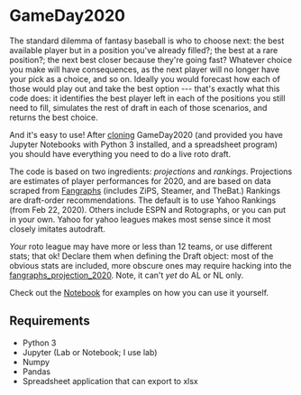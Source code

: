 # GameDay2020

The standard dilemma of fantasy baseball is who to choose next: the best available player but in a position you've already filled?; the best at a rare position?; the next best closer because they're going fast?  Whatever choice you make will have consequences, as the next player will no longer have your pick as a choice, and so on.  Ideally you would forecast how each of those would play out and take the best option --- that's exactly what this code does: it identifies the best player left in each of the positions you still need to fill, simulates the rest of draft in each of those scenarios, and returns the best choice.

And it's easy to use!  After [cloning](https://github.com/wrapgenius/GameDay2020) GameDay2020 (and provided you have Jupyter Notebooks with Python 3 installed, and a spreadsheet program) you should have everything you need to do a live roto draft.

The code is based on two ingredients: *projections* and *rankings*.  Projections are estimates of player performances for 2020, and are based on data scraped from [Fangraphs](https://www.fangraphs.com/projections.aspx?pos=all&stats=bat&type=zips) (includes ZiPS, Steamer, and TheBat.) 
Rankings are draft-order recommendations.  The default is to use Yahoo Rankings (from Feb 22, 2020).  Others include ESPN and Rotographs, or you can put in your own.  Yahoo for yahoo leagues makes most sense since it most closely imitates autodraft.    

_Your_ roto league may have more or less than 12 teams, or use different stats; that ok!  Declare them when defining the Draft object: most of the obvious stats are included, more obscure ones may require hacking into the [fangraphs_projection_2020](https://github.com/wrapgenius/GameDay2020/blob/master/GameDayFunctions/fangraphs_projection_2020.py).  Note, it can't _yet_ do AL or NL only. 

Check out the [Notebook](https://github.com/wrapgenius/GameDay2020/blob/master/GameDay_Notebook.ipynb) for examples on how you can use it yourself.  

## Requirements
- Python 3
- Jupyter (Lab or Notebook; I use lab)
- Numpy
- Pandas
- Spreadsheet application that can export to xlsx
